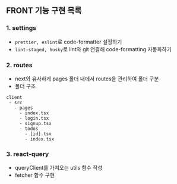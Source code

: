 ## FRONT 기능 구현 목록

### 1. settings

- `prettier, eslint`로 code-formatter 설정하기
- `lint-staged, husky`로 lint와 git 연결해 code-formatting 자동화하기

### 2. routes

- next와 유사하게 pages 폴더 내에서 routes을 관리하여 폴더 구분
- 폴더 구조

```
client
 - src
   - pages
     - index.tsx
     - login.tsx
     - signup.tsx
     - todos
       - [id].tsx
       - index.tsx

```

### 3. react-query

- queryClient를 가져오는 utils 함수 작성
- fetcher 함수 구현
